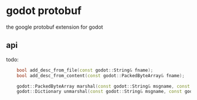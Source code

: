 # godot protobuf

the google protobuf extension for godot

## api

todo:

```cpp
	bool add_desc_from_file(const godot::String& fname);
	bool add_desc_from_content(const godot::PackedByteArray& fname);

	godot::PackedByteArray marshal(const godot::String& msgname, const godot::Dictionary& dict);
	godot::Dictionary unmarshal(const godot::String& msgname, const godot::PackedByteArray& raw);
```
